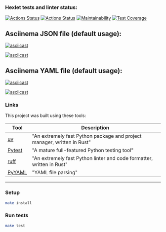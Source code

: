 ### Hexlet tests and linter status:

[![Actions Status](https://github.com/ttehasi/python-project-50/actions/workflows/hexlet-check.yml/badge.svg)](https://github.com/ttehasi/python-project-50/actions)
[![Actions Status](https://github.com/ttehasi/python-project-50/actions/workflows/Test-Coverage.yml/badge.svg)](https://github.com/ttehasi/python-project-50/actions)
[![Maintainability](https://api.codeclimate.com/v1/badges/88675eaf4e4ca1e04a88/maintainability)](https://codeclimate.com/github/ttehasi/python-project-50/maintainability)
[![Test Coverage](https://api.codeclimate.com/v1/badges/88675eaf4e4ca1e04a88/test_coverage)](https://codeclimate.com/github/ttehasi/python-project-50/test_coverage)

## Asciinema JSON file (default usage):

[![asciicast](https://asciinema.org/a/djCfDR2K0qTnGeiqy4hVWhLO9.svg)](https://asciinema.org/a/djCfDR2K0qTnGeiqy4hVWhLO9)

[![asciicast](https://asciinema.org/a/mkiLw1Llc4brT2wrSHaMW7H4T.svg)](https://asciinema.org/a/mkiLw1Llc4brT2wrSHaMW7H4T)

## Asciinema YAML file (default usage):

[![asciicast](https://asciinema.org/a/H918cvPLQohe9DMY2NDxLKcaU.svg)](https://asciinema.org/a/H918cvPLQohe9DMY2NDxLKcaU)

[![asciicast](https://asciinema.org/a/eqSYOXkzxMhXXDIPTiRrzoWmN.svg)](https://asciinema.org/a/eqSYOXkzxMhXXDIPTiRrzoWmN)

### Links

This project was built using these tools:

| Tool                                       | Description                                                            |
|--------------------------------------------|------------------------------------------------------------------------|
| [uv](https://docs.astral.sh/uv/)           | "An extremely fast Python package and project manager, written in Rust" |
| [Pytest](https://pytest.org)               | "A mature full-featured Python testing tool"                           |
| [ruff](https://docs.astral.sh/ruff/)       | "An extremely fast Python linter and code formatter, written in Rust"  |
| [PyYAML](https://pypi.org/project/PyYAML/) | "YAML file parsing"                                                    |

---

### Setup

```bash
make install
```


### Run tests

```bash
make test
```